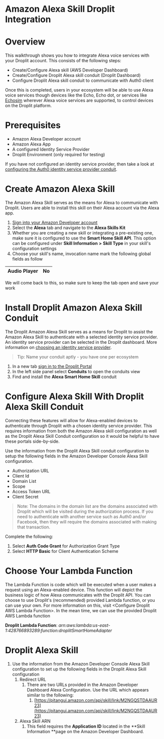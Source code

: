 # Amazon Alexa Skill Droplit Integration

# Overview

This walkthrough shows you how to integrate Alexa voice services with your Droplit account. This consists of the following steps:

* Create/Configure Alexa skill \(AWS Developer Dashboard\)
* Create/Configure Droplit Alexa skill conduit \(Droplit Dashboard\)
* Configure Droplit Alexa skill conduit to communicate with Auth0 client 

Once this is completed, users in your ecosystem will be able to use Alexa voice services though devices like the Echo, Echo dot, or services like [Echosim](https://echosim.io/welcome?next=%2F) wherever Alexa voice services are supported, to control devices on the Droplit platform.

# Prerequisites

* Amazon Alexa Developer account
* Amazon Alexa App
* A configured Identity Service Provider
* Droplit Environment \(only required for testing\)

If you have not configured an identity service provider, then take a look at [configuring the Auth0 identity service provider conduit](https://ferrantejake.gitbooks.io/braindump/content/droplit-installing-identity-provider-conduit.html).

# Create Amazon Alexa Skill

The Amazon Alexa Skill serves as the means for Alexa to communicate with Droplit. Users are able to install this skill on their Alexa account via the Alexa app.

1. [Sign into your Amazon Developer account](https://developer.amazon.com)
2. Select the **Alexa** tab and navigate to the **Alexa Skills Kit** 
3. Whether you are creating a new skill or integrating a pre-existing one, make sure it is configured to use the **Smart Home Skill API**. This option can be configured under **Skill Information** **&gt;** **Skill Type** in your skill's configuration settings
4. Choose your skill's name, invocation name mark the following global fields as follow

| Audio Player | No |
| :--- | :--- |


We will come back to this, so make sure to keep the tab open and save your work

# Install Droplit Amazon Alexa Skill Conduit

The Droplit Amazon Alexa Skill serves as a means for Droplit to assist the Amazon Alexa Skill to authenticate with a selected identity service provider. An identity service provider can be selected in the Droplit dashboard. More information on [choosing an identity service provider](https://ferrantejake.gitbooks.io/braindump/content/droplit-installing-identity-provider-conduit.html).

> Tip: Name your conduit aptly - you have one per ecosystem

1. In a new tab [sign in to the Droplit Portal](http://portal.droplit.io)
2. In the left side panel select **Conduits** to open the conduits view
3. Find and install the **Alexa Smart Home Skill** conduit

# Configure Alexa Skill With Droplit Alexa Skill Conduit

Connecting these features will allow for Alexa-enabled devices to authenticate through Droplit with a chosen identity service provider. This requires information from both the Amazon Alexa skill configuration as well as the Droplit Alexa Skill Conduit configuration so it would be helpful to have these portals side-by-side.

Use the information from the Droplit Alexa Skill conduit configuration to setup the following fields in the Amazon Developer Console Alexa Skill configuration.

* Authorization URL
* Client Id
* Domain List
* Scope
* Access Token URL
* Client Secret

> Note: The domains in the domain list are the domains associated with Droplit which will be visited during the authorization process. If you need to authenticate with another service such as Auth0 and/or Facebook, then they will require the domains associated with making that transaction.

Complete the following:

1. Select **Auth Code Grant** for Authorization Grant Type
2. Select **HTTP Basic** for Client Authentication Scheme

# Choose Your Lambda Function

The Lambda Function is code which will be executed when a user makes a request using an Alexa-enabled device. This function will depict the business logic of how Alexa communicates with the Droplit API. You can choose to use Droplit's \(recommended\) provided Lambda function, or you can use your own. For more information on this, visit &lt;Configure Droplit AWS Lambda Function&gt;. In the mean time, we can use the provided Droplit AWS Lambda function

**Droplit Lambda Function**: _arn:aws:lambda:us-east-1:428766893289:function:droplitSmartHomeAdapter_

# Droplit Alexa Skill

1. Use the information from the Amazon Developer Console Alexa Skill configuration to set up the following fields in the Droplit Alexa Skill configuration
   1. Redirect URL
      1. There are two URLs provided in the Amazon Developer Dashboard Alexa Configuration. Use the URL which appears similar to the following:
         1. [https://pitangui.amazon.com/api/skill/link/M2NGQSTDAAUR23](https://pitangui.amazon.com/api/skill/link/M2NGQSTDAAUR23)
   2. Alexa Skill ARN
      1. This field requires the **Application ID** located in the **Skill Information **page on the Amazon Developer Dashboard.



